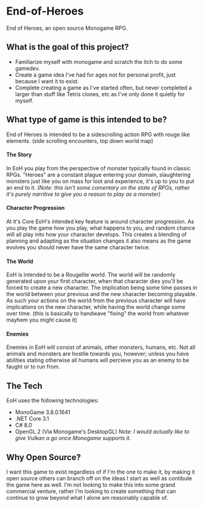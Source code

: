 # End-of-Heroes
End of Heroes, an open source Monogame RPG.

## What is the goal of this project?

 - Familiarize myself with monogame and scratch the itch to do some gamedev.
 - Create a game idea I've had for ages not for personal profit, just because I want it to exist.
 - Complete creating a game as I've started often, but never completed a larger than stuff like Tetris clones, etc as I've only done it quietly for myself.

## What type of game is this intended to be?

End of Heroes is intended to be a sidescrolling action RPG with rouge like elements. (side scrolling encounters, top down world map)

#### The Story ####

In EoH you play from the perspective of monster typically found in classic RPGs. "Heroes" are a constant plague entering your domain, slaughtering monsters just like you on mass for loot and experience, it's up to you to put an end to it. _(Note: this isn't some comentary on the state of RPGs, rather it's purely narritive to give you a reason to play as a monster)_

#### Character Progression ####

At it's Core EoH's intended key feature is around character progression. As you play the game how you play, what happens to you, and random chance will all play into how your character develops. This creates a blending of planning and adapting as the situation changes it also means as the game evolves you should never have the same character twice.

#### The World ####

EoH is intended to be a Rougelite world. The world will be randomly generated upon your first character, when that character dies you'll be forced to create a new character. The implication being some time passes in the world between your previous and the new character becoming playable. As such your actions on the world from the previous character will have implications on the new character, while having the world change some over time. (this is basically to handwave "fixing" the world from whatever mayhem you might cause it)

#### Enemies ####

Enemies in EoH will consist of animals, other monsters, humans, etc. Not all animals and monsters are hostile towards you, however; unless you have abilities stating otherwise all humans will percieve you as an enemy to be faught or to run from.

## The Tech ##

EoH uses the following technologies:
 - MonoGame 3.8.0.1641
 - .NET Core 3.1
 - C# 8.0
 - OpenGL 2 (Via Monogame's DesktopGL) _Note: I would actually like to give Vulkan a go once Monogame supports it._

## Why Open Source? ##

I want this game to exist regardless of if I'm the one to make it, by making it open source others can branch off on the ideas I start as well as contibute the game here as well. I'm not looking to make this into some grand commercial venture, rather I'm looking to create something that can continue to grow beyond what I alone am reasonably capable of.
